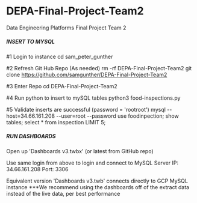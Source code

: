 # DEPA-Final-Project-Team2
Data Engineering Platforms Final Project Team 2

##### INSERT TO MYSQL #####
#1 Login to instance
cd sam_peter_gunther

#2 Refresh Git Hub Repo (As needed)
rm -rf DEPA-Final-Project-Team2
git clone https://github.com/samgunther/DEPA-Final-Project-Team2

#3 Enter Repo
cd DEPA-Final-Project-Team2

#4 Run python to insert to mySQL tables
python3 food-inspections.py

#5 Validate inserts are successful (password = 'rootroot')
mysql --host=34.66.161.208 --user=root --password
use foodinpection;
show tables;
select * from inspection LIMIT 5;


##### RUN DASHBOARDS #####
Open up 'Dashboards v3.twbx' (or latest from GitHub repo)

Use same login from above to login and connect to MySQL Server 
IP: 34.66.161.208
Port: 3306

Equivalent version 'Dashboards v3.twb' connects directly to GCP MySQL instance
***We recommend using the dashboards off of the extract data instead of the live data, per best performance


